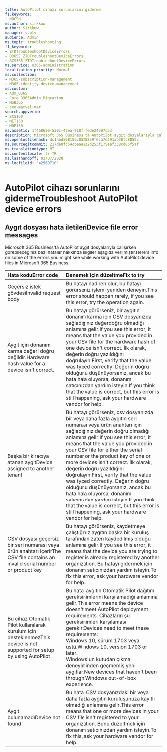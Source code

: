```yaml
---
title: AutoPilot cihazı sorunlarını giderme
f1.keywords:
- NOCSH
ms.author: sirkkuw
author: Sirkkuw
manager: scotv
audience: Admin
ms.topic: troubleshooting
f1_keywords:
- ZTDTroubleshootDeviceErrors
- O365E_ZTDTroubleshootDeviceErrors
- BCS365_ZTDTroubleshootDeviceErrors
ms.service: o365-administration
localization_priority: Normal
ms.collection:
- M365-subscription-management
- M365-identity-device-management
ms.custom:
- Adm_O365
- Core_O365Admin_Migration
- MSB365
- seo-marvel-mar
search.appverid:
- BCS160
- MET150
- MOE150
ms.assetid: 1f468690-530c-47ea-918f-fede24607c53
description: Microsoft 365 Business'ta AutoPilot aygıt dosyalarıyla çalışırken görebileceğiniz hataları nasıl giderdiğinizi öğrenin.
ms.openlocfilehash: dc1abd508156c8525859f6ca7e291ab38fc8859c
ms.sourcegitcommit: 217de0fc54cbeaea32d253f175eaf338cd85f5af
ms.translationtype: MT
ms.contentlocale: tr-TR
ms.lasthandoff: 03/07/2020
ms.locfileid: "42560710"
---
```

# <a name="troubleshoot-autopilot-device-errors"></a><span data-ttu-id="a439d-103">AutoPilot cihazı sorunlarını giderme</span><span class="sxs-lookup"><span data-stu-id="a439d-103">Troubleshoot AutoPilot device errors</span></span>

## <a name="device-file-error-messages"></a><span data-ttu-id="a439d-104">Aygıt dosyası hata iletileri</span><span class="sxs-lookup"><span data-stu-id="a439d-104">Device file error messages</span></span>

<span data-ttu-id="a439d-105">Microsoft 365 Business'ta AutoPilot aygıt dosyalarıyla çalışırken görebileceğiniz bazı hatalar hakkında bilgiler aşağıda verilmiştir.</span><span class="sxs-lookup"><span data-stu-id="a439d-105">Here's info on some of the errors you might see while working with AutoPilot device files in Microsoft 365 Business.</span></span> 
  
|<span data-ttu-id="a439d-106">**Hata kodu**</span><span class="sxs-lookup"><span data-stu-id="a439d-106">**Error code**</span></span>|<span data-ttu-id="a439d-107">**Denemek için düzeltme**</span><span class="sxs-lookup"><span data-stu-id="a439d-107">**Fix to try**</span></span>|
|:-----|:-----|
|<span data-ttu-id="a439d-108">Geçersiz istek gövdesi</span><span class="sxs-lookup"><span data-stu-id="a439d-108">Invalid request body</span></span>  <br/> |<span data-ttu-id="a439d-109">Bu hatayı nadiren olur, bu hatayı görürseniz işlemi yeniden deneyin.</span><span class="sxs-lookup"><span data-stu-id="a439d-109">This error should happen rarely, if you see this error, try the operation again.</span></span>  <br/> |
|<span data-ttu-id="a439d-110">Aygıt için donanım karma değeri doğru değildir.</span><span class="sxs-lookup"><span data-stu-id="a439d-110">Hardware hash value for a device isn't correct.</span></span>  <br/> |<span data-ttu-id="a439d-111">Bu hatayı görürseniz, bir aygıtın donanım karma için CSV dosyanızda sağladığınız değerdoğru olmadığı anlamına gelir.</span><span class="sxs-lookup"><span data-stu-id="a439d-111">If you see this error, it means that the value you provided in your CSV file for the hardware hash of one device isn't correct.</span></span> <span data-ttu-id="a439d-112">İlk olarak, değerin doğru yazıldığını doğrulayın.</span><span class="sxs-lookup"><span data-stu-id="a439d-112">First, verify that the value was typed correctly.</span></span> <span data-ttu-id="a439d-113">Değerin doğru olduğunu düşünüyorsanız, ancak bu hata hala oluyorsa, donanım satıcınızdan yardım isteyin.</span><span class="sxs-lookup"><span data-stu-id="a439d-113">If you think that the value is correct, but this error is still happening, ask your hardware vendor for help.</span></span>  <br/> |
|<span data-ttu-id="a439d-114">Başka bir kiracıya atanan aygıt</span><span class="sxs-lookup"><span data-stu-id="a439d-114">Device assigned to another tenant</span></span>  <br/> |<span data-ttu-id="a439d-115">Bu hatayı görürseniz, csv dosyanızda bir veya daha fazla aygıtın seri numarası veya ürün anahtarı için sağladığınız değerin doğru olmadığı anlamına gelir.</span><span class="sxs-lookup"><span data-stu-id="a439d-115">If you see this error, it means that the value you provided in your CSV file for either the serial number or the product key of one or more devices isn't correct.</span></span> <span data-ttu-id="a439d-116">İlk olarak, değerin doğru yazıldığını doğrulayın.</span><span class="sxs-lookup"><span data-stu-id="a439d-116">First, verify that the value was typed correctly.</span></span> <span data-ttu-id="a439d-117">Değerin doğru olduğunu düşünüyorsanız, ancak bu hata hala oluyorsa, donanım satıcınızdan yardım isteyin.</span><span class="sxs-lookup"><span data-stu-id="a439d-117">If you think that the value is correct, but this error is still happening, ask your hardware vendor for help.</span></span>  <br/> |
|<span data-ttu-id="a439d-118">CSV dosyası geçersiz bir seri numarası veya ürün anahtarı içerir</span><span class="sxs-lookup"><span data-stu-id="a439d-118">The CSV file contains an invalid serial number or product key</span></span>  <br/> |<span data-ttu-id="a439d-119">Bu hatayı görürseniz, kaydetmeye çalıştığınız aygıtın başka bir kuruluş tarafından zaten kaydedilmiş olduğu anlamına gelir.</span><span class="sxs-lookup"><span data-stu-id="a439d-119">If you see this error, it means that the device you are trying to register is already registered by another organization.</span></span> <span data-ttu-id="a439d-120">Bu hatayı gidermek için donanım satıcınızdan yardım isteyin.</span><span class="sxs-lookup"><span data-stu-id="a439d-120">To fix this error, ask your hardware vendor for help.</span></span>  <br/> |
|<span data-ttu-id="a439d-121">Bu cihaz Otomatik Pilot kullanılarak kurulum için desteklenmez</span><span class="sxs-lookup"><span data-stu-id="a439d-121">This device is not supported for setup by using AutoPilot</span></span>  <br/> | <span data-ttu-id="a439d-122">Bu hata, aygıtın Otomatik Pilot dağıtım gereksinimlerini karşılamadığı anlamına gelir.</span><span class="sxs-lookup"><span data-stu-id="a439d-122">This error means the device doesn't meet AutoPilot deployment requirements.</span></span> <span data-ttu-id="a439d-123">Cihazların şu gereksinimleri karşılaması gerekir:</span><span class="sxs-lookup"><span data-stu-id="a439d-123">Devices need to meet these requirements:</span></span>  <br/>  <span data-ttu-id="a439d-124">Windows 10, sürüm 1703 veya üstü.</span><span class="sxs-lookup"><span data-stu-id="a439d-124">Windows 10, version 1703 or later.</span></span>  <br/>  <span data-ttu-id="a439d-125">Windows'un kutudan çıkma deneyiminden geçmemiş yeni aygıtlar.</span><span class="sxs-lookup"><span data-stu-id="a439d-125">New devices that haven't been through Windows out-of-box experience.</span></span>  <br/> |
|<span data-ttu-id="a439d-126">Aygıt bulunamadı</span><span class="sxs-lookup"><span data-stu-id="a439d-126">Device not found</span></span>  <br/> |<span data-ttu-id="a439d-127">Bu hata, CSV dosyanızdaki bir veya daha fazla aygıtın kuruluşunuza kayıtlı olmadığı anlamına gelir.</span><span class="sxs-lookup"><span data-stu-id="a439d-127">This error means that one or more devices in your CSV file isn't registered to your organization.</span></span> <span data-ttu-id="a439d-128">Bunu düzeltmek için donanım satıcınızdan yardım isteyin.</span><span class="sxs-lookup"><span data-stu-id="a439d-128">To fix this, ask your hardware vendor for help.</span></span>  <br/> |
